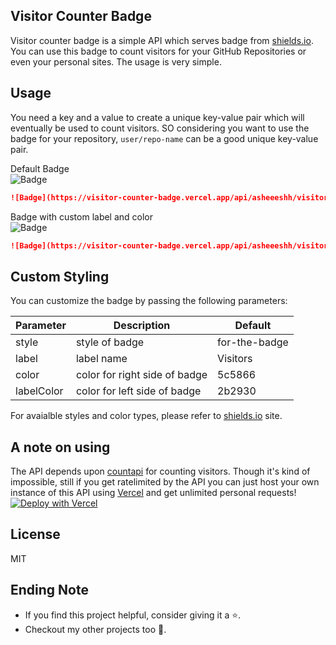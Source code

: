 ## Visitor Counter Badge 
Visitor counter badge is a simple API which serves badge from [shields.io](https://shields.io/). You can use this badge to count visitors for your GitHub Repositories or even your personal sites. The usage is very simple.

## Usage
You need a key and a value to create a unique key-value pair which will eventually be used to count visitors. SO considering you want to use the badge for your repository, `user/repo-name` can be a good unique key-value pair.

Default Badge\
![Badge](https://visitor-counter-badge.vercel.app/api/asheeeshh/visitor-counter-badge/)
```markdown
![Badge](https://visitor-counter-badge.vercel.app/api/asheeeshh/visitor-counter-badge/)
```
Badge with custom label and color\
![Badge](https://visitor-counter-badge.vercel.app/api/asheeeshh/visitor-counter-badge?label=Hits&color=fc7695&labelColor=95abdb)
```markdown
![Badge](https://visitor-counter-badge.vercel.app/api/asheeeshh/visitor-counter-badge?label=Hitss&color=fc7695&labelColor=95abdb)
```

## Custom Styling
You can customize the badge by passing the following parameters:

| Parameter        | Description                   | Default       | 
| ---------------- | ----------------------------- | ------------- | 
| style            | style of badge                | for-the-badge |
| label            | label name                    | Visitors      | 
| color            | color for right side of badge | 5c5866        |
| labelColor       | color for left side of badge  | 2b2930        |

For avaialble styles and color types, please refer to [shields.io](https://shields.io/) site.

## A note on using
The API depends upon [countapi](https://countapi.xyz/) for counting visitors. Though it's kind of impossible, still if you get ratelimited by the API you can just host your own instance of this API using [Vercel](https://vercel.app/) and get unlimited personal requests!\
[![Deploy with Vercel](https://vercel.com/button)](https://vercel.com/new/clone?repository-url=https%3A%2F%2Fgithub.com%2Fasheeeshh%2Fvisitor-counter-badge)

## License
MIT

## Ending Note
- If you find this project helpful, consider giving it a ⭐.
- Checkout my other projects too 💜.

